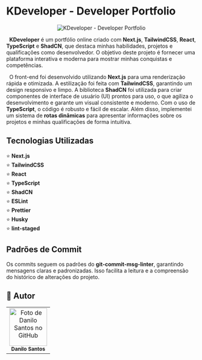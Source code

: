 # KDeveloper - Developer Portfolio

<p align="center">
  <img src="https://i.ibb.co/cN3YZXX/Captura-de-tela-2024-12-06-211255.png" alt="KDeveloper - Developer Portfolio">
</p>

&nbsp; **KDeveloper** é um portfólio online criado com **Next.js**, **TailwindCSS**, **React**, **TypeScript** e **ShadCN**, que destaca minhas habilidades, projetos e qualificações como desenvolvedor. O objetivo deste projeto é fornecer uma plataforma interativa e moderna para mostrar minhas conquistas e competências.

&nbsp; O front-end foi desenvolvido utilizando **Next.js** para uma renderização rápida e otimizada. A estilização foi feita com **TailwindCSS**, garantindo um design responsivo e limpo. A biblioteca **ShadCN** foi utilizada para criar componentes de interface de usuário (UI) prontos para uso, o que agiliza o desenvolvimento e garante um visual consistente e moderno. Com o uso de **TypeScript**, o código é robusto e fácil de escalar. Além disso, implementei um sistema de **rotas dinâmicas** para apresentar informações sobre os projetos e minhas qualificações de forma intuitiva.


## Tecnologias Utilizadas

⭐ **Next.js**  
⭐ **TailwindCSS**  
⭐ **React**  
⭐ **TypeScript**  
⭐ **ShadCN**  
⭐ **ESLint**  
⭐ **Prettier**  
⭐ **Husky**  
⭐ **lint-staged**  

## Padrões de Commit

Os commits seguem os padrões do **git-commit-msg-linter**, garantindo mensagens claras e padronizadas. Isso facilita a leitura e a compreensão do histórico de alterações do projeto.

## :child: Autor

<table>
  <tr>
    <td align="center">
        <img src="https://avatars.githubusercontent.com/u/152008168?s=400&u=710379e70ac9c4490d3044ffd12a47092b993f76&v=4" width="100px;" alt="Foto de Danilo Santos no GitHub"/><br>
        <sub>
          <b>Danilo Santos</b>
        </sub>
      </a>
    </td>
  </tr>
</table>

